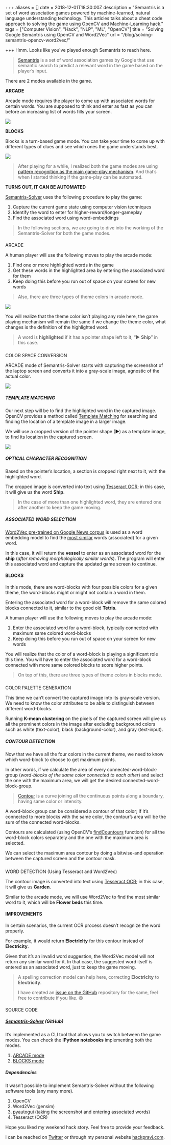 +++
aliases = []
date = 2018-12-01T18:30:00Z
description = "Semantris is a set of word association games powered by machine-learned, natural language understanding technology. This articles talks about a cheat code approach to solving the game using OpenCV and Machine-Learning hack."
tags = ["Computer Vision", "Hack", "NLP", "ML", "OpenCV"]
title = "Solving Google Semantris using OpenCV and Word2Vec"
url = "/blog/solving-semantris-opencv-word2vec/"

+++
Hmm. Looks like you've played enough Semantris to reach here.

> [Semantris](https://web.archive.org/web/20201111220617/https://experiments.withgoogle.com/semantris) is a set of word association games by Google that use semantic search to predict a relevant word in the game based on the player’s input.

There are 2 modes available in the game.

**ARCADE**

Arcade mode requires the player to come up with associated words for certain words. You are supposed to think and enter as fast as you can before an increasing list of words fills your screen.

![](/images/semantris-arcade.gif)

**BLOCKS**

Blocks is a turn-based game mode. You can take your time to come up with different types of clues and see which ones the game understands best.

![](/images/semantris-blocks.gif)

> After playing for a while, I realized both the game modes are using [pattern recognition as the main game-play mechanism](https://web.archive.org/web/20201111220617/http://www.peachpit.com/articles/article.aspx?p=98123&seqNum=2). And that’s when I started thinking if the game-play can be automated.

**TURNS OUT, IT CAN BE AUTOMATED**

[Semantris-Solver](https://web.archive.org/web/20201111220617/https://github.com/pravj/semantris-solver) uses the following procedure to play the game:

1. Capture the current game state using computer vision techniques
2. Identify the word to enter for higher-reward/longer-gameplay
3. Find the associated word using word-embeddings

> In the following sections, we are going to dive into the working of the Semantris-Solver for both the game modes.

#### 

ARCADE

A human player will use the following moves to play the arcade mode:

1. Find one or more highlighted words in the game
2. Get these words in the highlighted area by entering the associated word for them
3. Keep doing this before you run out of space on your screen for new words

> Also, there are three types of theme colors in arcade mode.

![](/images/semantris-arcade-theme-colors.jpg)

You will realize that the theme color isn’t playing any role here, the game playing mechanism will remain the same if we change the theme color, what changes is the definition of the highlighted word.

> A word is **highlighted** if it has a pointer shape left to it, “‎▶ **Ship**” in this case.

##### 

COLOR SPACE CONVERSION

ARCADE mode of Semantris-Solver starts with capturing the screenshot of the laptop screen and converts it into a gray-scale image, agnostic of the actual color.

![](/images/semantris-arcade-gray-scale.png)

##### TEMPLATE MATCHING

Our next step will be to find the highlighted word in the captured image. OpenCV provides a method called [Template Matching](https://web.archive.org/web/20201111220617/https://docs.opencv.org/3.3.0/d4/dc6/tutorial_py_template_matching.html) for searching and finding the location of a template image in a larger image.

We will use a cropped version of the pointer shape (▶) as a template image, to find its location in the captured screen.

![](/images/semantris-arcade-selected-highlighted-word.png)

##### OPTICAL CHARACTER RECOGNITION

Based on the pointer’s location, a section is cropped right next to it, with the highlighted word.

The cropped image is converted into text using [Tesseract OCR](https://web.archive.org/web/20201111220617/https://hackpravj.com/blog/solving-semantris-opencv-word2vec/Tesseract%20OCR); in this case, it will give us the word **Ship**.

> In the case of more than one highlighted word, they are entered one after another to keep the game moving.

##### ASSOCIATED WORD SELECTION

[Word2Vec pre-trained on Google News corpus](https://web.archive.org/web/20201111220617/https://hackpravj.com/blog/solving-semantris-opencv-word2vec/Word2Vec%20pre-trained%20on%20Google%20News%20corpus) is used as a word embedding model to find the [most similar](https://web.archive.org/web/20201111220617/https://radimrehurek.com/gensim/models/word2vec.html#gensim.models.word2vec.Word2Vec.most_similar) words (associated) for a given word.

In this case, it will return the **vessel** to enter as an associated word for the **ship** (_after removing morphologically similar words_). The program will enter this associated word and capture the updated game screen to continue.

#### BLOCKS

In this mode, there are word-blocks with four possible colors for a given theme, the word-blocks might or might not contain a word in them.

Entering the associated word for a word-block will remove the same colored blocks connected to it, similar to the good old **Tetris**.

A human player will use the following moves to play the arcade mode:

1. Enter the associated word for a word-block, typically connected with maximum same colored word-blocks
2. Keep doing this before you run out of space on your screen for new words

You will realize that the color of a word-block is playing a significant role this time. You will have to enter the associated word for a word-block connected with more same colored blocks to score higher points.

> On top of this, there are three types of theme colors in blocks mode.

##### 

COLOR PALETTE GENERATION

This time we can’t convert the captured image into its gray-scale version. We need to know the color attributes to be able to distinguish between different word-blocks.

Running **K-mean clustering** on the pixels of the captured screen will give us all the prominent colors in the image after excluding background colors such as white (text-color), black (background-color), and gray (text-input).

##### CONTOUR DETECTION

Now that we have all the four colors in the current theme, we need to know which word-block to choose to get maximum points.

In other words, if we calculate the area of every connected-word-block-group (_word-blocks of the same color connected to each other_) and select the one with the maximum area, we will get the desired connected-word-block-group.

> [Contour](https://web.archive.org/web/20201111220617/https://docs.opencv.org/3.4/d4/d73/tutorial_py_contours_begin.html) is a curve joining all the continuous points along a boundary, having same color or intensity.

A word-block group can be considered a contour of that color; if it’s connected to more blocks with the same color, the contour’s area will be the sum of the connected word-blocks.

Contours are calculated (using OpenCV’s [findCountours](https://web.archive.org/web/20201111220617/https://docs.opencv.org/3.3.1/d3/dc0/group__imgproc__shape.html#ga17ed9f5d79ae97bd4c7cf18403e1689a) function) for all the word-block colors separately and the one with the maximum area is selected.

We can select the maximum area contour by doing a bitwise-and operation between the captured screen and the contour mask.

##### 

WORD DETECTION (Using Tesseract and Word2Vec)

The contour image is converted into text using [Tesseract OCR](https://web.archive.org/web/20201111220617/https://github.com/tesseract-ocr/tesseract); in this case, it will give us **Garden**.

Similar to the arcade mode, we will use Word2Vec to find the most similar word to it, which will be **Flower beds** this time.

#### IMPROVEMENTS

In certain scenarios, the current OCR process doesn’t recognize the word properly.

For example, it would return **Eloctrlclty** for this contour instead of **Electricity**.

Given that it’s an invalid word suggestion, the Word2Vec model will not return any similar word for it. In that case, the suggested word itself is entered as an associated word, just to keep the game moving.

> A spelling correction model can help here, correcting **Eloctrlclty** to **Electricity**.
>
> I have created an [issue on the GitHub](https://web.archive.org/web/20201111220617/https://github.com/pravj/semantris-solver/issues/7) repository for the same, feel free to contribute if you like. 😄

#### 

SOURCE CODE

##### [Semantris-Solver](https://web.archive.org/web/20201111220617/https://github.com/pravj/semantris-solver) (GitHub)

It’s implemented as a CLI tool that allows you to switch between the game modes. You can check the **IPython notebooks** implementing both the modes.

1. [ARCADE mode](https://web.archive.org/web/20201111220617/https://github.com/pravj/semantris-solver/blob/master/notebooks/Semantris%20Arcade%20Mode.ipynb)
2. [BLOCKS mode](https://web.archive.org/web/20201111220617/https://github.com/pravj/semantris-solver/blob/master/notebooks/Semantris%20Block%20Mode.ipynb)

##### Dependencies

It wasn’t possible to implement Semantris-Solver without the following software tools (any many more).

1. OpenCV
2. Word2Vec (gensim)
3. pyautogui (taking the screenshot and entering associated words)
4. Tesseract (OCR)

Hope you liked my weekend hack story. Feel free to provide your feedback.

I can be reached on [Twitter](https://web.archive.org/web/20201111220617/https://twitter.com/hackpravj) or through my personal website [hackpravj.com](https://web.archive.org/web/20201111220617/https://hackpravj.com/).